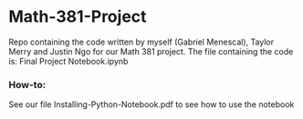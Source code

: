 # Math-381-Project
Repo containing the code written by myself (Gabriel Menescal), Taylor Merry and Justin Ngo for our Math 381 project.
The file containing the code is: Final Project Notebook.ipynb

### How-to:
See our file Installing-Python-Notebook.pdf to see how to use the notebook

